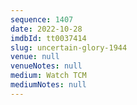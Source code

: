 ```yaml
---
sequence: 1407
date: 2022-10-28
imdbId: tt0037414
slug: uncertain-glory-1944
venue: null
venueNotes: null
medium: Watch TCM
mediumNotes: null
---
```

